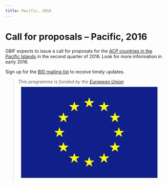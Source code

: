 ```yaml
---
title: Pacific, 2016
---
```

# Call for proposals – Pacific, 2016

GBIF expects to issue a call for proposals for the [ACP countries in the Pacific Islands](https://ec.europa.eu/europeaid/regions/african-caribbean-and-pacific-acp-region_en) in the second quarter of 2016. Look for more information in early 2016.

Sign up for the [BID mailing list](http://#) to receive timely updates.

>*This programme is funded by the [European Union](http://www.europa.eu)*
>![Flag of the European Union](/images/flag-yellow-low.jpg)